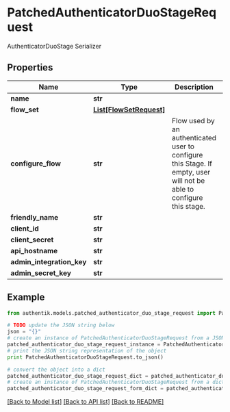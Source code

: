 # PatchedAuthenticatorDuoStageRequest

AuthenticatorDuoStage Serializer

## Properties
Name | Type | Description | Notes
------------ | ------------- | ------------- | -------------
**name** | **str** |  | [optional] 
**flow_set** | [**List[FlowSetRequest]**](FlowSetRequest.md) |  | [optional] 
**configure_flow** | **str** | Flow used by an authenticated user to configure this Stage. If empty, user will not be able to configure this stage. | [optional] 
**friendly_name** | **str** |  | [optional] 
**client_id** | **str** |  | [optional] 
**client_secret** | **str** |  | [optional] 
**api_hostname** | **str** |  | [optional] 
**admin_integration_key** | **str** |  | [optional] 
**admin_secret_key** | **str** |  | [optional] 

## Example

```python
from authentik.models.patched_authenticator_duo_stage_request import PatchedAuthenticatorDuoStageRequest

# TODO update the JSON string below
json = "{}"
# create an instance of PatchedAuthenticatorDuoStageRequest from a JSON string
patched_authenticator_duo_stage_request_instance = PatchedAuthenticatorDuoStageRequest.from_json(json)
# print the JSON string representation of the object
print PatchedAuthenticatorDuoStageRequest.to_json()

# convert the object into a dict
patched_authenticator_duo_stage_request_dict = patched_authenticator_duo_stage_request_instance.to_dict()
# create an instance of PatchedAuthenticatorDuoStageRequest from a dict
patched_authenticator_duo_stage_request_form_dict = patched_authenticator_duo_stage_request.from_dict(patched_authenticator_duo_stage_request_dict)
```
[[Back to Model list]](../README.md#documentation-for-models) [[Back to API list]](../README.md#documentation-for-api-endpoints) [[Back to README]](../README.md)



